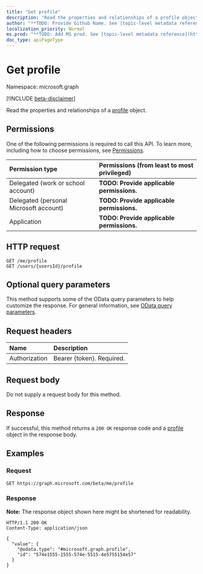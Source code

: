 ```yaml
---
title: "Get profile"
description: "Read the properties and relationships of a profile object."
author: "**TODO: Provide Github Name. See [topic-level metadata reference](https://msgo.azurewebsites.net/add/document/guidelines/metadata.html#topic-level-metadata)**"
localization_priority: Normal
ms.prod: "**TODO: Add MS prod. See [topic-level metadata reference](https://msgo.azurewebsites.net/add/document/guidelines/metadata.html#topic-level-metadata)**"
doc_type: apiPageType
---
```


# Get profile
Namespace: microsoft.graph

[!INCLUDE [beta-disclaimer](../../includes/beta-disclaimer.md)]

Read the properties and relationships of a [profile](../resources/profile.md) object.

## Permissions
One of the following permissions is required to call this API. To learn more, including how to choose permissions, see [Permissions](/graph/permissions-reference).

|Permission type|Permissions (from least to most privileged)|
|:---|:---|
|Delegated (work or school account)|**TODO: Provide applicable permissions.**|
|Delegated (personal Microsoft account)|**TODO: Provide applicable permissions.**|
|Application|**TODO: Provide applicable permissions.**|

## HTTP request

<!-- {
  "blockType": "ignored"
}
-->
``` http
GET /me/profile
GET /users/{usersId}/profile
```

## Optional query parameters
This method supports some of the OData query parameters to help customize the response. For general information, see [OData query parameters](/graph/query-parameters).

## Request headers
|Name|Description|
|:---|:---|
|Authorization|Bearer {token}. Required.|

## Request body
Do not supply a request body for this method.

## Response

If successful, this method returns a `200 OK` response code and a [profile](../resources/profile.md) object in the response body.

## Examples

### Request
<!-- {
  "blockType": "request",
  "name": "get_profile"
}
-->
``` http
GET https://graph.microsoft.com/beta/me/profile
```


### Response
**Note:** The response object shown here might be shortened for readability.
<!-- {
  "blockType": "response",
  "truncated": true,
  "@odata.type": "microsoft.graph.profile"
}
-->
``` http
HTTP/1.1 200 OK
Content-Type: application/json

{
  "value": {
    "@odata.type": "#microsoft.graph.profile",
    "id": "574e1555-1555-574e-5515-4e5755154e57"
  }
}
```

